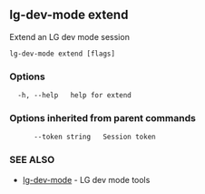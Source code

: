 ## lg-dev-mode extend

Extend an LG dev mode session

```
lg-dev-mode extend [flags]
```

### Options

```
  -h, --help   help for extend
```

### Options inherited from parent commands

```
      --token string   Session token
```

### SEE ALSO

* [lg-dev-mode](lg-dev-mode.md)	 - LG dev mode tools

